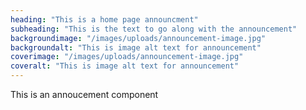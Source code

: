```yaml
---
heading: "This is a home page announcment"
subheading: "This is the text to go along with the announcement"
backgroundimage: "/images/uploads/announcement-image.jpg"
backgroundalt: "This is image alt text for announcement"
coverimage: "/images/uploads/announcement-image.jpg"
coveralt: "This is image alt text for announcement"
---
```

This is an annoucement component